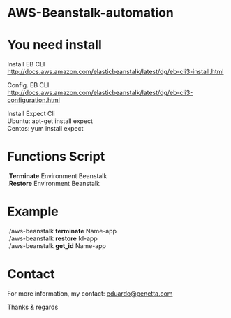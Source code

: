 # AWS-Beanstalk-automation


# You need install

Install EB CLI <BR>
http://docs.aws.amazon.com/elasticbeanstalk/latest/dg/eb-cli3-install.html <br>

Config. EB CLI <br>
http://docs.aws.amazon.com/elasticbeanstalk/latest/dg/eb-cli3-configuration.html <br>

Install Expect Cli <BR>
Ubuntu: apt-get install expect<br>
Centos: yum install expect<br>

# Functions Script

  .<b>Terminate</b> Environment Beanstalk<br>
  .<b>Restore</b> Environment Beanstalk<br>

# Example

  ./aws-beanstalk <b>terminate</b> Name-app<br>
  ./aws-beanstalk <b>restore</b> Id-app<br>
  ./aws-beanstalk <b>get_id</b> Name-app<br>
  

# Contact

For more information, my contact: eduardo@penetta.com

Thanks & regards
